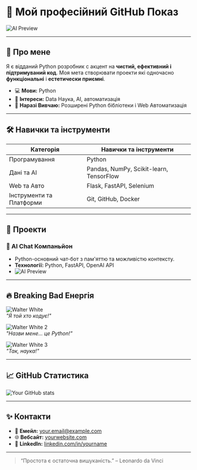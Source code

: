 # 🌌 Мой професійний GitHub Показ

![AI Preview](https://media.giphy.com/media/xT0GqssRweIhlz209i/giphy.gif)

---

## 👋 Про мене
Я є відданий Python розробник с акцент на **чистий, ефективний і підтримуваний код**. Моя мета створювати проекти які одночасно **функціональні** і **естетически приємні**.  

- 💻 **Мови:** Python  
- 🎨 **Інтереси:** Data Наука, AI, автоматизація  
- 🌱 **Наразі Вивчаю:** Розширені Python бібліотеки і Web Автоматизація  

---

## 🛠️ Навички та інструменти

| Категорія       | Навички та інструменти              |
|-----------------|-----------------------------------|
| Програмування    | Python                             |
| Дані та AI      | Pandas, NumPy, Scikit-learn, TensorFlow |
| Web та Авто      | Flask, FastAPI, Selenium          |
| Інструменти та Платформи | Git, GitHub, Docker           |

---

## 📂 Проекти

### **🧠 AI Chat Компаньйон**
- Python-основний чат-бот з пам'яттю та можливістю контексту.  
- **Технології:** Python, FastAPI, OpenAI API  
- ![AI Preview](https://media.giphy.com/media/xT0GqssRweIhlz209i/giphy.gif)  

---

## 🔥 Breaking Bad Енергія

![Walter White](https://media.giphy.com/media/3oKIPwoeGErMmaI43C/giphy.gif)  
*"Я той хто кодує!"*  

![Walter White 2](https://media.giphy.com/media/xT0GqssRweIhlz209i/giphy.gif)  
*"Назви мене… це Python!"*  

![Walter White 3](https://media.giphy.com/media/xT0GqssRweIhlz209i/giphy.gif)  
*"Так, наука!"*  

---

## 📈 GitHub Статистика
![Your GitHub stats](https://github-readme-stats.vercel.app/api?username=WifeBeater&show_icons=true&theme=radical)

---

## ✨ Контакти
- 📧 **Емейл:** your.email@example.com  
- 🌐 **Вебсайт:** [yourwebsite.com](https://yourwebsite.com)  
- 💼 **LinkedIn:** [linkedin.com/in/yourname](https://linkedin.com/in/yourname)

---

> “Простота є остаточна вишуканість.” – Leonardo da Vinci
